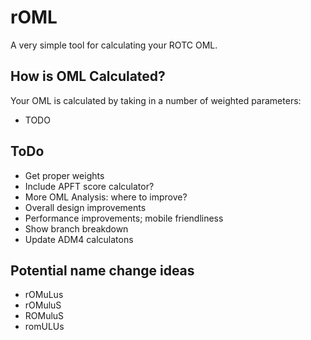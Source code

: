 # rOML

A very simple tool for calculating your ROTC OML.

## How is OML Calculated?

Your OML is calculated by taking in a number of weighted parameters:
- TODO

## ToDo
- Get proper weights
- Include APFT score calculator?
- More OML Analysis: where to improve?
- Overall design improvements
- Performance improvements; mobile friendliness
- Show branch breakdown
- Update ADM4 calculatons

## Potential name change ideas
- rOMuLus
- rOMuluS
- ROMuluS
- romULUs